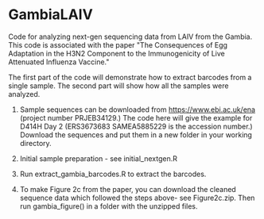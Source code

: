# GambiaLAIV
Code for analyzing next-gen sequencing data from LAIV from the Gambia.
This code is associated with the paper "The Consequences of Egg Adaptation in the H3N2 Component to the Immunogenicity of Live Attenuated Influenza Vaccine."

The first part of the code will demonstrate how to extract barcodes from a single sample.  The second part will show how all the samples were analyzed.

1. Sample sequences can be downloaded from https://www.ebi.ac.uk/ena (project number PRJEB34129.)
   The code here will give the example for D414H Day 2 (ERS3673683
   SAMEA5885229 is the accession number.) Download the sequences and put them in a new folder in your working directory.
2. Initial sample preparation - see initial_nextgen.R
3. Run extract_gambia_barcodes.R to extract the barcodes.

4. To make Figure 2c from the paper, you can download the cleaned sequence data which followed the steps above- see Figure2c.zip.  Then run gambia_figure() in a folder with the unzipped files.

